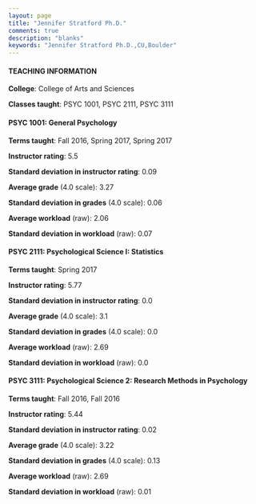 ```yaml
---
layout: page
title: "Jennifer Stratford Ph.D." 
comments: true
description: "blanks"
keywords: "Jennifer Stratford Ph.D.,CU,Boulder"
---
```

<head>
<script src="https://ajax.googleapis.com/ajax/libs/jquery/2.1.3/jquery.min.js"></script>
<script src="https://dl.dropboxusercontent.com/s/pc42nxpaw1ea4o9/highcharts.js?dl=0"></script>
<!-- <script src="../assets/js/highcharts.js"></script> -->
<style type="text/css">@font-face {
	font-family: "Bebas Neue";
	src: url(https://www.filehosting.org/file/details/544349/BebasNeue Regular.otf) format("opentype");
	}
	h1.Bebas { 
		font-family: "Bebas Neue", Verdana, Tahoma;
	}
</style>
</head>
	   
#### TEACHING INFORMATION

**College**: College of Arts and Sciences

**Classes taught**: PSYC 1001, PSYC 2111, PSYC 3111

#### PSYC 1001: General Psychology

**Terms taught**: Fall 2016, Spring 2017, Spring 2017

**Instructor rating**: 5.5

**Standard deviation in instructor rating**: 0.09

**Average grade** (4.0 scale): 3.27

**Standard deviation in grades** (4.0 scale): 0.06

**Average workload** (raw): 2.06

**Standard deviation in workload** (raw): 0.07

#### PSYC 2111: Psychological Science I:  Statistics

**Terms taught**: Spring 2017

**Instructor rating**: 5.77

**Standard deviation in instructor rating**: 0.0

**Average grade** (4.0 scale): 3.1

**Standard deviation in grades** (4.0 scale): 0.0

**Average workload** (raw): 2.69

**Standard deviation in workload** (raw): 0.0

#### PSYC 3111: Psychological Science 2: Research Methods in Psychology

**Terms taught**: Fall 2016, Fall 2016

**Instructor rating**: 5.44

**Standard deviation in instructor rating**: 0.02

**Average grade** (4.0 scale): 3.22

**Standard deviation in grades** (4.0 scale): 0.13

**Average workload** (raw): 2.69

**Standard deviation in workload** (raw): 0.01

